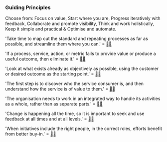 ### Guiding Principles

Choose from: Focus on value, Start where you are, Progress iteratively with feedback, Collaborate and promote visibility, Think and work holistically, Keep it simple and practical & Optimise and automate.

'Take time to map out the standard and repeating processes as far as possible, and streamline them where you can.' = [:man_shrugging:](/answers/OptimiseAndAutomate.md)

'If a process, service, action, or metric fails to provide value or produce a useful outcome, then eliminate it.' = [:man_shrugging:](/answers/KeepItSimpleAndPractical.md)

'Look at what exists already as objectively as possible, using the customer or desired outcome as the starting point.' = [:man_shrugging:](/answers/StartWhereYouAre.md)

'The first step is to discover who the service consumer is, and then understand how the service is of value to them.' = [:man_shrugging:](/answers/FocusOnValue.md)

'The organisation needs to work in an integrated way to handle its activities as a whole, rather than as separate parts.' = [:man_shrugging:](/answers/ThinkAndWorkHolistically.md)

'Change is happening all the time, so it is important to seek and use feedback at all times and at all levels.' = [:man_shrugging:](/answers/ProgressIterativelyWithFeedback.md)

'When initiatives include the right people, in the correct roles, efforts benefit from better buy-in.' = [:man_shrugging:](/answers/CollaborateAndPromoteVisibility.md)

